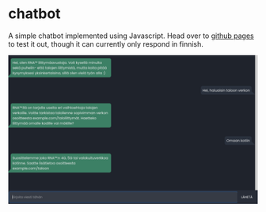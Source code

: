 # chatbot
A simple chatbot implemented using Javascript. Head over to [github pages](https://mitahantahankintunkis.github.io/chatbot/) to test it out, though it can currently only respond in finnish.

![example discussion](docs/discussion.png)
